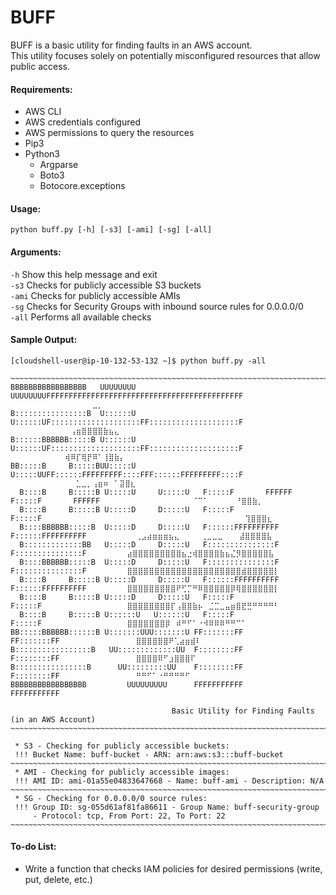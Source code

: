 # BUFF  
BUFF is a basic utility for finding faults in an AWS account.  
This utility focuses solely on potentially misconfigured resources that allow public access.

#### Requirements:  
* AWS CLI
* AWS credentials configured
* AWS permissions to query the resources
* Pip3
* Python3
  * Argparse 
  * Boto3
  * Botocore.exceptions

#### Usage:  
`python buff.py [-h] [-s3] [-ami] [-sg] [-all]`

#### Arguments:  
  `-h`                 Show this help message and exit  
  `-s3`                Checks for publicly accessible S3 buckets  
  `-ami`               Checks for publicly accessible AMIs  
  `-sg`                Checks for Security Groups with inbound source rules for 0.0.0.0/0  
  `-all`               Performs all available checks  
  
#### Sample Output:
```
[cloudshell-user@ip-10-132-53-132 ~]$ python buff.py -all

~~~~~~~~~~~~~~~~~~~~~~~~~~~~~~~~~~~~~~~~~~~~~~~~~~~~~~~~~~~~~~~~~~~~~~~~~~~~~~~~~~~~~~~~~~~~~~~~~~~~~~~~~~~~~~~~~~~~~~~~~~~~~~~~~~
BBBBBBBBBBBBBBBBB   UUUUUUUU     UUUUUUUUFFFFFFFFFFFFFFFFFFFFFFFFFFFFFFFFFFFFFFFFFFFF     ⠀⠀⠀⠀⠀⠀⠀⠀⠀⠀⠀⠀⠀⠀⠀⣀⡀
B::::::::::::::::B  U::::::U     U::::::UF::::::::::::::::::::FF::::::::::::::::::::F     ⠀⠀⠀⠀⠀⠀⠀⠀⠀⠀⠀⢠⣶⣿⣿⣿⣿⣷⣦⣄
B::::::BBBBBB:::::B U::::::U     U::::::UF::::::::::::::::::::FF::::::::::::::::::::F     ⠀⠀⠀⠀⠀⠀⠀⠀⠀⠀⢾⠿⡏⢿⡟⠿⠁⢸⣿⣷⡄
BB:::::B     B:::::BUU:::::U     U:::::UUFF::::::FFFFFFFFF::::FFF::::::FFFFFFFFF::::F     ⠀⠀⠀⠀⠀⠀⠀⠀⠀⠀⠀⠀⣁⣀⡀⢠⣶⠶⠀⠁⣽⣿⣆
  B::::B     B:::::B U:::::U     U:::::U   F:::::F       FFFFFF  F:::::F       FFFFFF      ⠀⠀⠀⠀⠀⠀⠀⠀⠀⠀⠀⠀⠈⠉⠁⠀⠀⠀⠀⠀⠘⣿⣿⣷⡀
  B::::B     B:::::B U:::::D     D:::::U   F:::::F               F:::::F                                           ⠀⠀⢹⣿⣿⣿⣆⠀
  B::::BBBBBB:::::B  U:::::D     D:::::U   F::::::FFFFFFFFFF     F::::::FFFFFFFFFF           ⢀⣠⣴⣶⣶⣶⣦⣄⠀⠀⠀⠀⢀⣀⣀⣀⠀⠀⠀⣼⣿⣿⣿⣿⣧⠀  
  B:::::::::::::BB   U:::::D     D:::::U   F:::::::::::::::F     F:::::::::::::::F         ⣴⣿⣿⣿⣿⣿⣿⣿⣿⣿⣦⣐⢾⣿⣿⣿⣿⣷⣦⣌⡻⣿⣿⣿⣿⣿⣧
  B::::BBBBBB:::::B  U:::::D     D:::::U   F:::::::::::::::F     F:::::::::::::::F         ⣿⣿⣿⣿⣿⣿⣿⣿⣿⣿⣿⣿⣿⣿⣿⣿⣿⣿⣿⣿⣿⣾⣿⣿⣿⣿⣿⡇
  B::::B     B:::::B U:::::D     D:::::U   F::::::FFFFFFFFFF     F::::::FFFFFFFFFF         ⣿⣿⣿⣿⣿⣿⣿⣿⣿⠟⢋⡉⠛⠿⣿⣿⣿⣿⣿⡿⢿⣿⣿⣿⣿⣿⣿⡇
  B::::B     B:::::B U:::::D     D:::::U   F:::::F               F:::::F                   ⣿⣿⣿⣿⣿⣿⣿⣿⡏⢠⣿⣿⣷⡦⠀⣈⣉⣀⣤⣶⣿⣟⣛⠛⠛⠛⠛⠃
  B::::B     B:::::B U::::::U   U::::::U   F:::::F               F:::::F                   ⣿⣿⣿⣿⣿⣿⣿⡿⠀⠾⠛⠋⠁⠐⠺⠿⠿⠿⠛⠛⠉⠁
BB:::::BBBBBB::::::B U:::::::UUU:::::::U FF:::::::FF           FF:::::::FF                 ⣿⣿⣿⣿⣿⣿⠟⢁⣴⣶⣾⠇⠀
B:::::::::::::::::B   UU:::::::::::::UU  F::::::::FF           F::::::::FF                 ⣿⣿⣿⣿⠿⠋⣰⣿⣿⣿⠏⠀
B::::::::::::::::B      UU:::::::::UU    F::::::::FF           F::::::::FF                 ⠛⠛⠋⠁⠐⠛⠛⠛⠛⠋⠀
BBBBBBBBBBBBBBBBB         UUUUUUUUU      FFFFFFFFFFF           FFFFFFFFFFF
    
                                    Basic Utility for Finding Faults (in an AWS Account)
~~~~~~~~~~~~~~~~~~~~~~~~~~~~~~~~~~~~~~~~~~~~~~~~~~~~~~~~~~~~~~~~~~~~~~~~~~~~~~~~~~~~~~~~~~~~~~~~~~~~~~~~~~~~~~~~~~~~~~~~~~~~~~~~~~
    
 * S3 - Checking for publicly accessible buckets:
 !!! Bucket Name: buff-bucket - ARN: arn:aws:s3:::buff-bucket
~~~~~~~~~~~~~~~~~~~~~~~~~~~~~~~~~~~~~~~~~~~~~~~~~~~~~~~~~~~~~~~~~~~~~~~~~~~~~~~~~~~~~~~~~~~~~~~~~~~~~~~~~~~~~~~~~~~~~~~~~~~~~~~~~~
 * AMI - Checking for publicly accessible images:
 !!! AMI ID: ami-01a55e04833647668 - Name: buff-ami - Description: N/A
~~~~~~~~~~~~~~~~~~~~~~~~~~~~~~~~~~~~~~~~~~~~~~~~~~~~~~~~~~~~~~~~~~~~~~~~~~~~~~~~~~~~~~~~~~~~~~~~~~~~~~~~~~~~~~~~~~~~~~~~~~~~~~~~~~
 * SG - Checking for 0.0.0.0/0 source rules:
 !!! Group ID: sg-055d61af81fa86611 - Group Name: buff-security-group
     - Protocol: tcp, From Port: 22, To Port: 22
~~~~~~~~~~~~~~~~~~~~~~~~~~~~~~~~~~~~~~~~~~~~~~~~~~~~~~~~~~~~~~~~~~~~~~~~~~~~~~~~~~~~~~~~~~~~~~~~~~~~~~~~~~~~~~~~~~~~~~~~~~~~~~~~~~
```
#### To-do List:  
* Write a function that checks IAM policies for desired permissions (write, put, delete, etc.)
